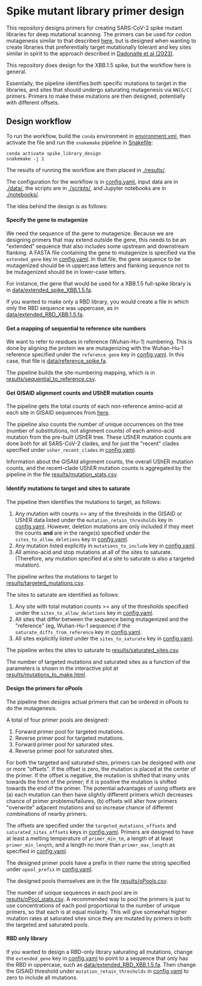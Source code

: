 # Spike mutant library primer design

This repository designs primers for creating SARS-CoV-2 spike mutant libraries for deep mutational scanning.
The primers can be used for codon mutagenesis similar to that described [here](https://github.com/jbloomlab/CodonTilingPrimers), but is designed when wanting to create libraries that preferentially target mutationally tolerant and key sites similar in spirit to the approach described in [Dadonaite et al (2023)](https://www.sciencedirect.com/science/article/pii/S0092867423001034).

This repository does design for the XBB.1.5 spike, but the workflow here is general.

Essentially, the pipeline identifies both specific mutations to target in the libraries, and sites that should undergo saturating mutagenesis via `NN[G/C]` primers.
Primers to make these mutations are then designed, potentially with different offsets.

## Design workflow

To run the workflow, build the `conda` environment in [environment.yml](environment.yml), then activate the file and run the `snakemake` pipeline in [Snakefile](Snakefile):

    conda activate spike_library_design
    snakemake -j 1
    
The results of running the workflow are then placed in [./results/](results).

The configuration for the workflow is in [config.yaml](config.yaml), input data are in [./data/](data), the scripts are in [./scripts/](scripts), and Jupyter notebooks are in [./notebooks/](notebooks).

The idea behind the design is as follows:

#### Specify the gene to mutagenize
We need the sequence of the gene to mutagenize.
Because we are designing primers that may extend outside the gene, this needs to be an "extended" sequence that also includes some upstream and downstream flanking.
A FASTA file containing the gene to mutagenize is specified via the `extended_gene` key in [config.yaml](config.yaml).
In that file, the gene sequence to be mutagenized should be in uppercase letters and flanking sequence not to be mutagenized should be in lower-case letters.

For instance, the gene that would be used for a XBB.1.5 full-spike library is in [data/extended_spike_XBB.1.5.fa](data/extended_spike_XBB.1.5.fa).

If you wanted to make only a RBD library, you would create a file in which only the RBD sequence was uppercase, as in [data/extended_RBD_XBB.1.5.fa](data/extended_RBD_XBB.1.5.fa).

#### Get a mapping of sequential to reference site numbers
We want to refer to residues in reference (Wuhan-Hu-1) numbering.
This is done by aligning the protein we are mutagenizing with the Wuhan-Hu-1 reference specified under the `reference_gene` key in [config.yaml](config.yaml).
In this case, that file is [data/reference_spike.fa](data/reference_spike.fa).

The pipeline builds the site-numbering mapping, which is in [results/sequential_to_reference.csv](results/sequential_to_reference.csv).

#### Get GISAID alignment counts and UShER mutation counts
The pipeline gets the total counts of each non-reference amino-acid at each site in GISAID sequences from [here](https://mendel.bii.a-star.edu.sg/METHODS/corona/current/MUTATIONS/hCoV-19_Human_2019_WuhanWIV04/hcov19_Spike_mutations_table.html).

The pipeline also counts the number of unique occurrences on the tree (number of substitutions, not alignment counts) of each amino-acid mutation from the pre-built UShER tree.
These UShER mutation counts are done both for all SARS-CoV-2 clades, and for just the "recent" clades specified under `usher_recent_clades` in [config.yaml](config.yaml).

Information about the GISAId alignment counts, the overall UShER mutation counts, and the recent-clade UShER mutation counts is aggregated by the pipeline in the file [results/mutation_stats.csv](results/mutation_stats.csv).

#### Identify mutations to target and sites to saturate
The pipeline then identifies the mutations to target, as follows:

 1. Any mutation with counts >= any of the thresholds in the GISAID or UShER data listed under the `mutation_retain_thresholds` key in [config.yaml](config.yaml). However, deletion mutations are only included if they meet the counts **and** are in the range(s) specified under the `sites_to_allow_deletions` key in [config.yaml](config.yaml).
 2. Any mutation listed explicitly in `mutations_to_include` key in [config.yaml](config.yaml).
 3. All amino-acid and stop mutations at all of the sites to saturate. (Therefore, any mutation specified at a site to saturate is also a targeted mutation).
 
The pipeline writes the mutations to target to [results/targeted_mutations.csv](results/targeted_mutations.csv).
 
The sites to saturate are identified as follows:

  1. Any site with total mutation counts >= any of the thresholds specified under the `sites_to_allow_deletions` key in [config.yaml](config.yaml).
  2. All sites that differ between the sequence being mutagenized and the "reference" (eg, Wuhan-Hu-1 sequence) if the `saturate_diffs_from_reference` key in [config.yaml](config.yaml).
  3. All sites explicitly listed under the `sites_to_saturate` key in [config.yaml](config.yaml).
  
The pipeline writes the sites to saturate to [results/saturated_sites.csv](results/saturated_sites.csv).

The number of targeted mutations and saturated sites as a function of the parameters is shown in the interactive plot at [results/mutations_to_make.html](results/mutations_to_make.html).

#### Design the primers for oPools
The pipeline then designs actual primers that can be ordered in oPools to do the mutagenesis.

A total of four primer pools are designed:
 1. Forward primer pool for targeted mutations.
 2. Reverse primer pool for targeted mutations.
 3. Forward primer pool for saturated sites.
 4. Reverse primer pool for saturated sites.
 
For both the targeted and saturated sites, primers can be designed with one or more "offsets".
If the offset is zero, the mutation is placed at the center of the primer.
If the offset is negative, the mutation is shifted that many units towards the front of the primer; if it is positive the mutation is shifted towards the end of the primer.
The potential advantages of using offsets are (a) each mutation can then have slightly different primers which decreases chance of primer problems/failures, (b) offsets will alter how primers "overwrite" adjacent mutations and so increase chance of different combinations of nearby primers.

The offsets are specified under the `targeted_mutations_offsets` and `saturated_sites_offsets` keys in [config.yaml](config.yaml).
Primers are designed to have at least a melting temperature of `primer_min_tm`, a length of at least `primer_min_length`, and a length no more than `primer_max_length` as specified in [config.yaml](config.yaml).

The designed primer pools have a prefix in their name the string specified under `opool_prefix` in [config.yaml](config.yaml).

The designed pools themselves are in the file [results/oPools.csv](results/oPools.csv).

The number of unique sequences in each pool are in [results/oPool_stats.csv](results/oPool_stats.csv).
A recommended way to pool the primers is just to use concentrations of each pool proportional to the number of unique primers, so that each is at equal molarity.
This will give somewhat higher mutation rates at saturated sites since they are mutated by primers in both the targeted and saturated pools.

#### RBD only library
If you wanted to design a RBD-only library saturating all mutations, change the `extended_gene` key in [config.yaml](config.yaml) to point to a sequence that only has the RBD in uppercase, such as [data/extended_RBD_XBB.1.5.fa](data/extended_RBD_XBB.1.5.fa).
Then change the GISAID threshold under `mutation_retain_thresholds` in [config.yaml](config.yaml) to zero to include all mutations.

